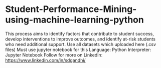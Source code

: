 # Student-Performance-Mining-using-machine-learning-python
This process aims to identify factors that contribute to student success, develop interventions to improve outcomes, and identify at-risk students who need additional support.
Use all datasets which uploaded here (.csv files)
Must use jupyter notebook for this 
Language: Python
Interpreter: Jupyter Notebook
Follow for more on LinkedIn: https://www.linkedin.com/in/sdgandhi/
